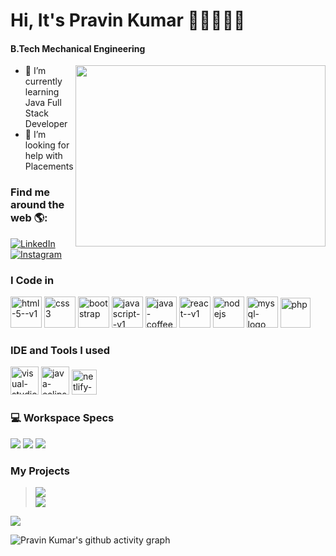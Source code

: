 # Hi, It's Pravin Kumar 👋🏻🧑🏻‍💻

#### B.Tech Mechanical Engineering
<img align="right" width="400" height="290" src="https://miro.medium.com/v2/resize:fit:875/1*yw0TnheAGN-LPneDaTlaxw.gif">

- 🔭 I’m currently learning Java Full Stack Developer
- 🤔 I’m looking for help with Placements
### Find me around the web 🌎:
[<img src="https://img.shields.io/badge/LinkedIn-0077B5?style=for-the-badge&logo=linkedin&logoColor=white" alt="LinkedIn"/>](https://www.linkedin.com/in/pravin-kumar-r-i-2a8910251/) [<img src="https://img.shields.io/badge/Instagram-E4405F?style=for-the-badge&logo=instagram&logoColor=white" alt="Instagram"/>](https://www.instagram.com/ri__pravin05/?hl=en)

### I Code in

<img width="50" height="50" src="https://img.icons8.com/color/48/html-5--v1.png" alt="html-5--v1"/> <img width="50" height="50" src="https://img.icons8.com/color/48/css3.png" alt="css3"/> <img width="50" height="50" src="https://img.icons8.com/color-glass/48/bootstrap.png" alt="bootstrap"/> <img width="50" height="50" src="https://img.icons8.com/color/48/javascript--v1.png" alt="javascript--v1"/> <img width="50" height="50" src="https://img.icons8.com/color/48/java-coffee-cup-logo--v1.png" alt="java-coffee-cup-logo--v1"/> <img width="50" height="50" src="https://img.icons8.com/ultraviolet/40/react--v1.png" alt="react--v1"/>  <img width="50" height="50" src="https://img.icons8.com/color/48/nodejs.png" alt="nodejs"/>  <img width="50" height="50" src="https://img.icons8.com/color/48/mysql-logo.png" alt="mysql-logo"/>  <img width="48" height="48" src="https://img.icons8.com/color/48/php.png" alt="php"/>

### IDE and Tools I used

<img width="45" height="45" src="https://img.icons8.com/fluency/48/visual-studio-code-2019.png" alt="visual-studio-code-2019"/> <img width="45" height="45" src="https://img.icons8.com/officel/40/java-eclipse.png" alt="java-eclipse"/>  <img height="40" src="https://img.shields.io/badge/Netlify-00C7B7?style=for-the-badge&logo=netlify&logoColor=white"  alt="netlify-a-cloud"/>

### 💻 Workspace Specs

<img src="https://img.shields.io/badge/Windows-ASUS_Strix_G16-0078D6?style=for-the-badge&logo=windows&logoColor=white"/>  <img src="https://img.shields.io/badge/NVIDIA-RTX4050-76B900?style=for-the-badge&logo=nvidia&logoColor=white" /> <img src="https://img.shields.io/badge/Intel-Core_i7_13th-0071C5?style=for-the-badge&logo=intel&logoColor=white"/>

### My Projects

> 
> [<img src="https://img.shields.io/badge/GALLERIE-76B900?style=for-the-badge"/>](https://gallerie-website.netlify.app/) <br/>
> [<img src="https://img.shields.io/badge/Travelix-ED1C24?style=for-the-badge"/>](https://travelix-website-app.netlify.app/)
>

[<img src="https://img.shields.io/badge/My_Social_Media-100000?style=for-the-badge"/>](https://pravinkumar-ri.github.io/social-media/)

![Pravin Kumar's github activity graph](https://github-readme-activity-graph.vercel.app/graph?username=pravinkumar-ri&bg_color=000000&color=ee00ff&line=04ff00&point=ffffff&area=true&hide_border=true)


<!--
**pravinkumar-ri/pravinkumar-ri** is a ✨ _special_ ✨ repository because its `README.md` (this file) appears on your GitHub profile.

Here are some ideas to get you started:

- 🔭 I’m currently working on ...
- 🌱 I’m currently learning ...
- 👯 I’m looking to collaborate on ...
- 🤔 I’m looking for help with ...
- 💬 Ask me about ...
- 📫 How to reach me: ...
- 😄 Pronouns: ...
- ⚡ Fun fact: ...
-->
